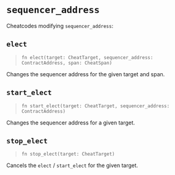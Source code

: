 # `sequencer_address`

Cheatcodes modifying `sequencer_address`:

## `elect`

> `fn elect(target: CheatTarget, sequencer_address: ContractAddress, span: CheatSpan)`

Changes the sequencer address for the given target and span.

## `start_elect`

> `fn start_elect(target: CheatTarget, sequencer_address: ContractAddress)`

Changes the sequencer address for a given target.

## `stop_elect`

> `fn stop_elect(target: CheatTarget)`

Cancels the `elect` / `start_elect` for the given target.
